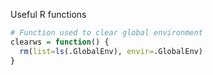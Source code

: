 Useful R functions
```r
# Function used to clear global environment
clearws = function() {
  rm(list=ls(.GlobalEnv), envir=.GlobalEnv)
}
```
